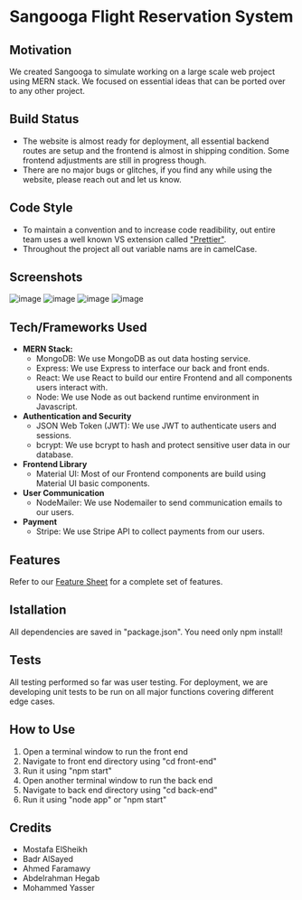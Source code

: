 # Sangooga Flight Reservation System

## Motivation

We created Sangooga to simulate working on a large scale web project using MERN stack. We focused on essential ideas that can be ported over to any other project.

## Build Status

- The website is almost ready for deployment, all essential backend routes are setup and the frontend is almost in shipping condition. Some frontend adjustments are still in progress though.
- There are no major bugs or glitches, if you find any while using the website, please reach out and let us know. 

## Code Style

- To maintain a convention and to increase code readibility, out entire team uses a well known VS extension called ["Prettier"](https://prettier.io/).
- Throughout the project all out variable nams are in camelCase.

## Screenshots
![image](https://user-images.githubusercontent.com/61686031/147394315-bb086790-f615-4d6e-b2ca-b99787153029.png)
![image](https://user-images.githubusercontent.com/61686031/147394325-3a454de0-730e-49e1-a909-1d7afb19fdef.png)
![image](https://user-images.githubusercontent.com/61686031/147394326-eff0453a-40d5-4d7d-b382-4c1cbce5d7c1.png)
![image](https://user-images.githubusercontent.com/61686031/147394328-e486ff92-3668-4be4-ad93-9556b591fb82.png)



## Tech/Frameworks Used

- **MERN Stack:** 
  - MongoDB: We use MongoDB as out data hosting service.
  - Express: We use Express to interface our back and front ends.
  - React: We use React to build our entire Frontend and all components users interact with.
  - Node: We use Node as out backend runtime environment in Javascript.
- **Authentication and Security**
  - JSON Web Token (JWT): We use JWT to authenticate users and sessions.
  - bcrypt: We use bcrypt to hash and protect sensitive user data in our database.
- **Frontend Library**
  - Material UI: Most of our Frontend components are build using Material UI basic components.
- **User Communication**
  - NodeMailer: We use Nodemailer to send communication emails to our users.
- **Payment**
  - Stripe: We use Stripe API to collect payments from our users.

## Features

Refer to our [Feature Sheet](https://docs.google.com/spreadsheets/d/1DFFRxJK9i7BMzI3FmjhSuIr-lCIUHUgRkiWFGY_yxZ8/edit?usp=sharing) for a complete set of features.

## Istallation

All dependencies are saved in "package.json". You need only npm install!

## Tests

All testing performed so far was user testing. For deployment, we are developing unit tests to be run on all major functions covering different edge cases.

## How to Use 

1. Open a terminal window to run the front end 
2. Navigate to front end directory using "cd front-end"
3. Run it using "npm start"
4. Open another terminal window to run the back end 
2. Navigate to back end directory using "cd back-end"
3. Run it using "node app" or "npm start"

## Credits

- Mostafa ElSheikh
- Badr AlSayed
- Ahmed Faramawy
- Abdelrahman Hegab
- Mohammed Yasser


